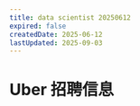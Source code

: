 ```yaml
---
title: data scientist 20250612
expired: false
createdDate: 2025-06-12
lastUpdated: 2025-09-03
---
```


# Uber 招聘信息

<JobPostingTable job-posting-json-path="uber/data/data-scientist-20250612-2.json" />
